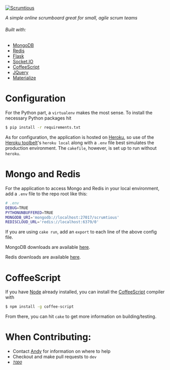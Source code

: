 [![Scrumtious](https://scrumtio.us/static/img/JennaSue-logo_black-100.png)](https://scrumtio.us)

*A simple online scrumboard great for small, agile scrum teams*

###### Built with:
- [MongoDB](https://www.mongodb.org/)
- [Redis](http://redis.io/)
- [Flask](http://flask.pocoo.org/)
- [Socket.IO](http://socket.io/)
- [CoffeeScript](http://coffeescript.org/)
- [JQuery](https://jquery.com/)
- [Materialize](http://materializecss.com/)

# Configuration
For the Python part, a `virtualenv` makes the most sense. To install the necessary Python packages hit 
```bash
$ pip install -r requirements.txt
```

As for configuration, the application is hosted on [Heroku](https://www.heroku.com/home), so use of the [Heroku toolbelt](https://toolbelt.heroku.com/)'s `heroku local` along with a `.env` file best simulates the production environment. The `cakefile`, however, is set up to run without `heroku`.

# Mongo and Redis
For the application to access Mongo and Redis in your local environment, add a `.env` file to the repo root like this:
```bash
# .env
DEBUG=TRUE
PYTHONUNBUFFERED=TRUE
MONGODB_URI='mongodb://localhost:27017/scrumtious'
REDISCLOUD_URL='redis://localhost:6379/0'
```
If you are using `cake run`, add an `export` to each line of the above config file.

MongoDB downloads are available [here](https://docs.mongodb.com/manual/installation/).

Redis downloads are available [here](http://redis.io/download).

# CoffeeScript
If you have [Node](https://nodejs.org/en/) already installed, you can install the  [CoffeeScript](http://coffeescript.org/) compiler with 
```bash
$ npm install -g coffee-script
```

From there, you can hit `cake` to get more information on building/testing.

# When Contributing:
- Contact [Andy](https://andrewdbooth.me) for information on where to help
- Checkout and make pull requests to `dev`
- *[`TODO`](http://scrumtio.us/Scrumtious/db5f1e5b6be063a498a80e1cea8cb6e7fe2137af)*

